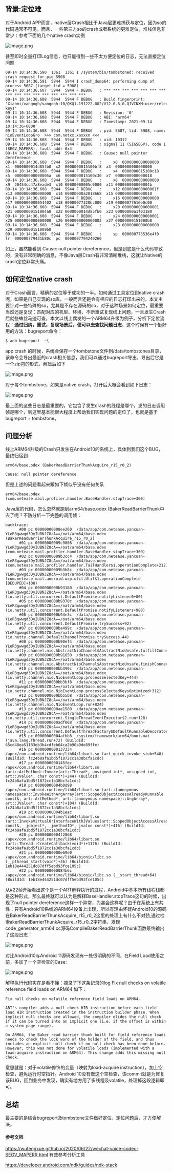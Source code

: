 ## 背景:定位难

对于Android APP而言，native层Crash相比于Java层更难捕获与定位，因为so的代码通常不可见，而且，一些第三方so的crash或者系统的更难定位，堆栈信息非常少：参考下面的几个native crash实例

![image.png](https://p1-juejin.byteimg.com/tos-cn-i-k3u1fbpfcp/ea708a1d1e2846c082480ac157fbd238~tplv-k3u1fbpfcp-watermark.image?)

甚至即时全量打印Log信息，也只能得到一些不太方便定位的日志，无法直接定位问题

	09-14 10:14:36.590  1361  1361 I /system/bin/tombstoned: received crash request for pid 5908
	09-14 10:14:36.591  5944  5944 I crash_dump64: performing dump of process 5687 (target tid = 5908)
	09-14 10:14:36.607  5944  5944 F DEBUG   : *** *** *** *** *** *** *** *** *** *** *** *** *** *** *** ***
	09-14 10:14:36.608  5944  5944 F DEBUG   : Build fingerprint: 'Xiaomi/vangogh/vangogh:10/QKQ1.191222.002/V12.0.6.0.QJVCNXM:user/release-keys'
	09-14 10:14:36.608  5944  5944 F DEBUG   : Revision: '0'
	09-14 10:14:36.608  5944  5944 F DEBUG   : ABI: 'arm64'
	09-14 10:14:36.608  5944  5944 F DEBUG   : Timestamp: 2021-09-14 10:14:36+0800
	09-14 10:14:36.608  5944  5944 F DEBUG   : pid: 5687, tid: 5908, name: nioEventLoopGro  >>> com.netxx.xaxxxn <<<
	09-14 10:14:36.608  5944  5944 F DEBUG   : uid: 10312
	09-14 10:14:36.608  5944  5944 F DEBUG   : signal 11 (SIGSEGV), code 1 (SEGV_MAPERR), fault addr 0x4
	09-14 10:14:36.608  5944  5944 F DEBUG   : Cause: null pointer dereference
	09-14 10:14:36.608  5944  5944 F DEBUG   :     x0  0000000000000000  x1  0000000014d85fb0  x2  0000000015100bf8  x3  0000000000000000
	09-14 10:14:36.608  5944  5944 F DEBUG   :     x4  0000000015100c18  x5  000000000000005a  x6  0000000015100c30  x7  0000000000000018
	09-14 10:14:36.608  5944  5944 F DEBUG   :     x8  0000000000000000  x9  20454cc47a8eade3  x10 00000000005c0000  x11 000000000000004b
	09-14 10:14:36.608  5944  5944 F DEBUG   :     x12 000000000000001f  x13 0000000000000000  x14 00000000a2018668  x15 0000000000000010
	09-14 10:14:36.608  5944  5944 F DEBUG   :     x16 0000000000000000  x17 0000000000054402  x18 00000077328bc000  x19 00000077616e0c00
	09-14 10:14:36.608  5944  5944 F DEBUG   :     x20 0000000000000001  x21 00000000151004a0  x22 0000000014d85fb0  x23 00000000a1f03180
	09-14 10:14:36.608  5944  5944 F DEBUG   :     x24 0000000000000001  x25 0000000000000000  x26 0000000000000003  x27 00000000151000b8
	09-14 10:14:36.608  5944  5944 F DEBUG   :     x28 0000000000000000  x29 00000000151009b0
	09-14 10:14:36.608  5944  5944 F DEBUG   :     sp  000000773536e4f0  lr  000000779431b80c  pc  0000007794240260

如上，虽然能看到 Cause: null pointer dereference，但是到底是什么代码导致的，没有非常明确的消息，不像Java层Crash有非常清晰堆栈，这就让Native的crash定位非常头痛。


## 如何定位native crash

对于Crash而言，精确的定位等于成功的一半。如何通过工具定位到native crash呢，如果是自己实现的so库，一般而言还是会有相应的日志打印出来的，本文主要针对一些特殊的so，尤其是不存在源码的so，对于这种场景如何定位，最重要当然还是复现：匹配对应的机型、环境、不断重试复现线上问题，一旦发生Crash后就些蛛丝马迹可查，本文以线上偶发的一个ARM64升级为例子，分析下定位流程：**通过归纳，重试，复现场景后，便可以去查找问题日志**，这个时候有一个挺好用的方法：bugreport命令：

	$ adb bugreport  ~\  

app crash 的时候，系统会保存一个tombstone文件到/data/tombstones目录，该命令会导出最近的crash相关信息，我们可以通过bugreport导出，导出后它是一个zip包的形式，解压后如下


![image.png](https://p9-juejin.byteimg.com/tos-cn-i-k3u1fbpfcp/c28840e929ec40d9bf5448918b1eaa54~tplv-k3u1fbpfcp-watermark.image?)


对于每个tombstone，如果是native crash，打开后大概会看到如下日志：

![image.png](https://p6-juejin.byteimg.com/tos-cn-i-k3u1fbpfcp/07740494bee84e5ab3a293d99f0bec2a~tplv-k3u1fbpfcp-watermark.image?)


最上面的这些日志是最重要的，它包含了发生crash的线程是哪个，发的日志调用帧是哪个，到这里基本能很大程度上帮助我们实现问题的定位了，也就是基于bugreport + tombstone。


## 问题分析


线上ARM64升级的Crash只发生在Android10的系统上，具体到我们这个BUG，最终归宿到

	arm64/base.odex (BakerReadBarrierThunkAcquire_r15_r0_2)   
	
	Cause: null pointer dereference

但是上述的问题看起来跟如下帧似乎没有任何关系

	arm64/base.odex (com.netease.mail.profiler.handler.BaseHandler.stopTrace+360)

Java层的代码，怎么忽然就跑到arm64/base.odex (BakerReadBarrierThunk中去了呢？不防分析一下完整的调用帧：

	
	backtrace:
	      #00 pc 00000000008ee260  /data/app/com.netease.yanxuan-YLeR3gwwgd3DyIUBNJZ8cA==/oat/arm64/base.odex (BakerReadBarrierThunkAcquire_r15_r0_2)
	      #01 pc 00000000009c9808  /data/app/com.netease.yanxuan-YLeR3gwwgd3DyIUBNJZ8cA==/oat/arm64/base.odex (com.netease.mail.profiler.handler.BaseHandler.stopTrace+360)
	      #02 pc 00000000009b3cc4  /data/app/com.netease.yanxuan-YLeR3gwwgd3DyIUBNJZ8cA==/oat/arm64/base.odex (com.netease.mail.profiler.handler.TailHandler$1.operationComplete+212)
	      #03 pc 00000000009b3b8c  /data/app/com.netease.yanxuan-YLeR3gwwgd3DyIUBNJZ8cA==/oat/arm64/base.odex (com.netease.mail.android.wzp.util.Util$1.operationComplete [DEDUPED]+108)
	      #04 pc 0000000000b93180  /data/app/com.netease.yanxuan-YLeR3gwwgd3DyIUBNJZ8cA==/oat/arm64/base.odex (io.netty.util.concurrent.DefaultPromise.notifyListener0+80)
	      #05 pc 0000000000b9370c  /data/app/com.netease.yanxuan-YLeR3gwwgd3DyIUBNJZ8cA==/oat/arm64/base.odex (io.netty.util.concurrent.DefaultPromise.notifyListeners+988)
	      #06 pc 0000000000b94e3c  /data/app/com.netease.yanxuan-YLeR3gwwgd3DyIUBNJZ8cA==/oat/arm64/base.odex (io.netty.util.concurrent.DefaultPromise.trySuccess+92)
	      #07 pc 0000000000ba499c  /data/app/com.netease.yanxuan-YLeR3gwwgd3DyIUBNJZ8cA==/oat/arm64/base.odex (io.netty.channel.DefaultChannelPromise.trySuccess+44)
	      #08 pc 0000000000b90ef4  /data/app/com.netease.yanxuan-YLeR3gwwgd3DyIUBNJZ8cA==/oat/arm64/base.odex (io.netty.channel.nio.AbstractNioChannel$AbstractNioUnsafe.fulfillConnectPromise+84)
	      #09 pc 0000000000b91850  /data/app/com.netease.yanxuan-YLeR3gwwgd3DyIUBNJZ8cA==/oat/arm64/base.odex (io.netty.channel.nio.AbstractNioChannel$AbstractNioUnsafe.finishConnect+192)
	      #10 pc 0000000000bb390c  /data/app/com.netease.yanxuan-YLeR3gwwgd3DyIUBNJZ8cA==/oat/arm64/base.odex (io.netty.channel.nio.NioEventLoop.processSelectedKey+444)
	      #11 pc 0000000000bb3bf8  /data/app/com.netease.yanxuan-YLeR3gwwgd3DyIUBNJZ8cA==/oat/arm64/base.odex (io.netty.channel.nio.NioEventLoop.processSelectedKeysOptimized+312)
	      #12 pc 0000000000bb55b8  /data/app/com.netease.yanxuan-YLeR3gwwgd3DyIUBNJZ8cA==/oat/arm64/base.odex (io.netty.channel.nio.NioEventLoop.run+824)
	      #13 pc 0000000000ae1580  /data/app/com.netease.yanxuan-YLeR3gwwgd3DyIUBNJZ8cA==/oat/arm64/base.odex (io.netty.util.concurrent.SingleThreadEventExecutor$2.run+128)
	      #14 pc 0000000000adf068  /data/app/com.netease.yanxuan-YLeR3gwwgd3DyIUBNJZ8cA==/oat/arm64/base.odex (io.netty.util.concurrent.DefaultThreadFactory$DefaultRunnableDecorator.run+72)
	      #15 pc 00000000004afbb8  /system/framework/arm64/boot.oat (java.lang.Thread.run+72) (BuildId: 65cd48ea51183eb3b4cdfeb64ca2b90a9de89ffe)
	      #16 pc 0000000000137334  /apex/com.android.runtime/lib64/libart.so (art_quick_invoke_stub+548) (BuildId: fc24b8afa1bd5f1872cc1a38bcfa1cdc)
	      #17 pc 0000000000145fec  /apex/com.android.runtime/lib64/libart.so (art::ArtMethod::Invoke(art::Thread*, unsigned int*, unsigned int, art::JValue*, char const*)+244) (BuildId: fc24b8afa1bd5f1872cc1a38bcfa1cdc)
	      #18 pc 00000000004b0d98  /apex/com.android.runtime/lib64/libart.so (art::(anonymous namespace)::InvokeWithArgArray(art::ScopedObjectAccessAlreadyRunnable const&, art::ArtMethod*, art::(anonymous namespace)::ArgArray*, art::JValue*, char const*)+104) (BuildId: fc24b8afa1bd5f1872cc1a38bcfa1cdc)
	      #19 pc 00000000004b1eac  /apex/com.android.runtime/lib64/libart.so (art::InvokeVirtualOrInterfaceWithJValues(art::ScopedObjectAccessAlreadyRunnable const&, _jobject*, _jmethodID*, jvalue const*)+416) (BuildId: fc24b8afa1bd5f1872cc1a38bcfa1cdc)
	      #20 pc 00000000004f2868  /apex/com.android.runtime/lib64/libart.so (art::Thread::CreateCallback(void*)+1176) (BuildId: fc24b8afa1bd5f1872cc1a38bcfa1cdc)
	      #21 pc 00000000000e69e0  /apex/com.android.runtime/lib64/bionic/libc.so (__pthread_start(void*)+36) (BuildId: 1eb18e444251dc07dff5ebd93fce105c)
	      #22 pc 0000000000084b6c  /apex/com.android.runtime/lib64/bionic/libc.so (__start_thread+64) (BuildId: 1eb18e444251dc07dff5ebd93fce105c)
      

从#22帧开始看出这个是一个ART解释执行的过程，Android中基本所有线程栈都是这种形式，那么最终就可以认为是解释BaseHandler.stopTrace这句的时候，出现了null pointer dereference这样一个异常，为甚会这样呢？由于在系统上有共性：只有Android10系统的ARM64设备上出现，所以有理由怀疑Android10的源码在BakerReadBarrierThunkAcquire_r15_r0_2这里的处理上有什么不对劲,通过检索akerReadBarrierThunkAcquire_r15_r0_2字符串，发现code_generator_arm64.cc源码CompileBakerReadBarrierThunk函数最终输出了这段日志：

![image.png](https://p6-juejin.byteimg.com/tos-cn-i-k3u1fbpfcp/5c45bb0730514d9b90930320f1961678~tplv-k3u1fbpfcp-watermark.image?)

对比Android10与Android 11源码发现有一处很明确的不同，在Field Load使用之前，多加了一个空检查的Case:

![image.png](https://p9-juejin.byteimg.com/tos-cn-i-k3u1fbpfcp/6e07a18fd39046e7ad99ce558ee7ab81~tplv-k3u1fbpfcp-watermark.image?)

解释执行代码实在是看不懂：摘录了下这条记录的log Fix null checks on volatile reference field loads on ARM64.如下：

	Fix null checks on volatile reference field loads on ARM64.
	
	ART's compiler adds a null check HIR instruction before each field
	load HIR instruction created in the instruction builder phase. When
	implicit null checks are allowed, the compiler elides the null check
	if it can be turned into an implicit one (i.e. if the offset is within
	a system page range).
	
	On ARM64, the Baker read barrier thunk built for field reference loads
	needs to check the lock word of the holder of the field, and thus
	includes an explicit null check if no null check has been done before.
	However, this was not done for volatile loads (implemented with a
	load-acquire instruction on ARM64). This change adds this missing null
	check.
	
意思就是：对于volatile修饰的变量（映射为load-acquire instruction），加上空检查，避免运行时空指针。Android 10没有做这个空检查，该commit就是为修复该BUG，回到业务中发现，确实有地方用了多线程及volatile，处理掉这段逻辑即可。

## 总结
 
 最主要的是结合bugreport及tombstone文件做好定位，定位问题后，才方便解决。
 
#### 参考文档 	   
 
 https://wufengxue.github.io/2020/06/22/wechat-voice-codec-SEGV_MAPERR.html  有效参考分析工具 

 https://developer.android.com/ndk/guides/ndk-stack
